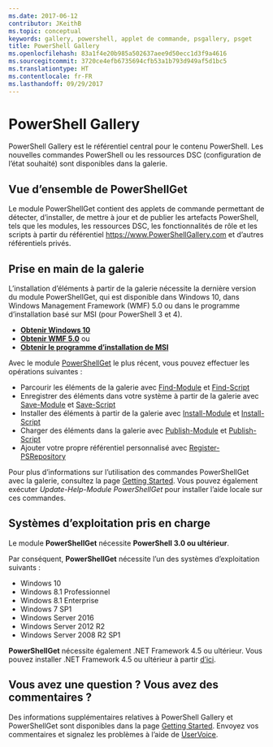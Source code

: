 ```yaml
---
ms.date: 2017-06-12
contributor: JKeithB
ms.topic: conceptual
keywords: gallery, powershell, applet de commande, psgallery, psget
title: PowerShell Gallery
ms.openlocfilehash: 83a1f4e20b985a502637aee9d50ecc1d3f9a4616
ms.sourcegitcommit: 3720ce4efb6735694cfb53a1b793d949af5d1bc5
ms.translationtype: HT
ms.contentlocale: fr-FR
ms.lasthandoff: 09/29/2017
---
```

# <a name="the-powershell-gallery"></a>PowerShell Gallery

PowerShell Gallery est le référentiel central pour le contenu PowerShell. Les nouvelles commandes PowerShell ou les ressources DSC (configuration de l’état souhaité) sont disponibles dans la galerie.

## <a name="powershellget-overview"></a>Vue d’ensemble de PowerShellGet

Le module PowerShellGet contient des applets de commande permettant de détecter, d’installer, de mettre à jour et de publier les artefacts PowerShell, tels que les modules, les ressources DSC, les fonctionnalités de rôle et les scripts à partir du référentiel https://www.PowerShellGallery.com et d’autres référentiels privés.

## <a name="getting-started-with-the-gallery"></a>Prise en main de la galerie

L’installation d’éléments à partir de la galerie nécessite la dernière version du module PowerShellGet, qui est disponible dans Windows 10, dans Windows Management Framework (WMF) 5.0 ou dans le programme d’installation basé sur MSI (pour PowerShell 3 et 4).

- [**Obtenir Windows 10**](http://go.microsoft.com/fwlink/?LinkID=624830&clcid=0x409)
- [**Obtenir WMF 5.0**](http://go.microsoft.com/fwlink/?LinkId=398175) ou
- [**Obtenir le programme d’installation de MSI**](http://go.microsoft.com/fwlink/?LinkID=746217&clcid=0x409)

Avec le module [PowerShellGet](http://go.microsoft.com/fwlink/?LinkID=760387&clcid=0x409) le plus récent, vous pouvez effectuer les opérations suivantes :

-   Parcourir les éléments de la galerie avec [Find-Module](https://go.microsoft.com/fwlink/?LinkId=821658) et [Find-Script](https://go.microsoft.com/fwlink/?LinkId=822322)
-   Enregistrer des éléments dans votre système à partir de la galerie avec [Save-Module](https://go.microsoft.com/fwlink/?LinkId=821669) et [Save-Script](https://go.microsoft.com/fwlink/?LinkId=822334)
-   Installer des éléments à partir de la galerie avec [Install-Module](https://go.microsoft.com/fwlink/?LinkId=821663) et [Install-Script](https://go.microsoft.com/fwlink/?LinkId=822327)
-   Charger des éléments dans la galerie avec [Publish-Module](https://go.microsoft.com/fwlink/?LinkId=821666) et [Publish-Script](https://go.microsoft.com/fwlink/?LinkId=822331)
-   Ajouter votre propre référentiel personnalisé avec [Register-PSRepository](https://go.microsoft.com/fwlink/?LinkId=821668)

Pour plus d’informations sur l’utilisation des commandes PowerShellGet avec la galerie, consultez la page [Getting Started](psgallery/psgallery_gettingstarted.md). Vous pouvez également exécuter *Update-Help-Module PowerShellGet* pour installer l’aide locale sur ces commandes.

## <a name="supported-operating-systems"></a>Systèmes d’exploitation pris en charge

Le module **PowerShellGet** nécessite **PowerShell 3.0 ou ultérieur**.

Par conséquent, **PowerShellGet** nécessite l’un des systèmes d’exploitation suivants :

- Windows 10
- Windows 8.1 Professionnel
- Windows 8.1 Enterprise
- Windows 7 SP1
- Windows Server 2016
- Windows Server 2012 R2
- Windows Server 2008 R2 SP1

**PowerShellGet** nécessite également .NET Framework 4.5 ou ultérieur. Vous pouvez installer .NET Framework 4.5 ou ultérieur à partir [d’ici](https://msdn.microsoft.com/en-us/library/5a4x27ek.aspx).


## <a name="got-a-question-have-feedback"></a>Vous avez une question ? Vous avez des commentaires ?

Des informations supplémentaires relatives à PowerShell Gallery et PowerShellGet sont disponibles dans la page [Getting Started](psgallery/psgallery_gettingstarted.md). Envoyez vos commentaires et signalez les problèmes à l’aide de [UserVoice](http://windowsserver.uservoice.com/forums/301869-powershell).

